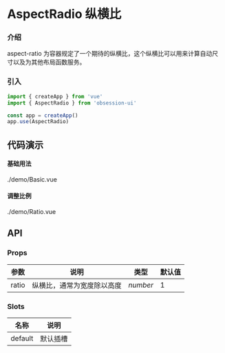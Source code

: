# AspectRadio 纵横比

### 介绍

aspect-ratio 为容器规定了一个期待的纵横比，这个纵横比可以用来计算自动尺寸以及为其他布局函数服务。

### 引入

```js
import { createApp } from 'vue'
import { AspectRadio } from 'obsession-ui'

const app = createApp()
app.use(AspectRadio)
```

## 代码演示

#### 基础用法

<demo-code transform>./demo/Basic.vue</demo-code>

#### 调整比例

<demo-code transform>./demo/Ratio.vue</demo-code>

## API

### Props

| 参数         | 说明                                                          | 类型                                                       | 默认值 |
| ------------ | ------------------------------------------------------------- | ---------------------------------------------------------- | ------ |
| ratio | 纵横比，通常为宽度除以高度                                                      | _number_ | 1      |

### Slots

| 名称    | 说明     |
| ------- | -------- |
| default | 默认插槽 |